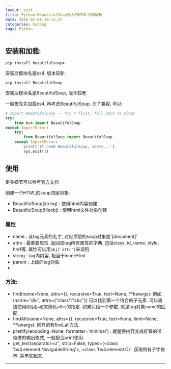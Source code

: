 ```yaml
---
layout: post
title: Python:BeautifulSoup强大的HTML页面解析
date: 2016-01-08 19:13:27
categories: Coding
tags: Python
---
```


## 安装和加载:

`pip install beautifulsoup4`

安装后模块名是bs4, 版本较新.

`pip install BeautifulSoup`

安装后模块名是BeautifulSoup, 版本较老.

一般首先先加载bs4, 再考虑BeautifulSoup. 为了兼容, 可以:

~~~python
# Import BeautifulSoup -- try 4 first, fall back to older
try:
    from bs4 import BeautifulSoup
except ImportError:
    try:
        from BeautifulSoup import BeautifulSoup
    except ImportError:
        print('It need BeautifulSoup, sorry...')
        sys.exit(1)
~~~

## 使用

更多细节可以参考[官方文档](http://www.crummy.com/software/BeautifulSoup/bs4/doc/index.zh.html)

创建一个HTML的soup顶层对象:

- BeautifulSoup(string) : 使用html内容创建
- BeautifulSoup(fileobj) : 使用html文件对象创建

### 属性

- name : 该tag元素的名字, 对应顶层的soup对象是'[document]'
- attrs : 最重要属性, 返回该tag所有属性的字典, 包括class, id, name, style, href等. 属性可以用`obj['attr']`来调用.
- string : tag内内容, 相当于innerHtml
- parent : 上级的tag对象.
- 

### 方法:

- find(name=None, attrs={}, recursive=True, text=None, **kwargs): 例如(name="div", attrs={"class":"abc"}) 可以找到第一个符合的子元素. 可以直接使用`属性名=值`来简化attrs的指定. 如果只给一个参数, 就是tag对象name的匹配.
- findAll(name=None, attrs={}, recursive=True, text=None, limit=None, **kwargs): 同样的有find_all方法.
- prettify(encoding=None, formatter='minimal') : 就是将内容变成好看的带缩进的输出格式, 一般配合print使用.
- get_text(separator=u'', strip=False, types=(<class 'bs4.element.NavigableString'>, <class 'bs4.element.C) : 获取所有子字符串, 并串联起来.

------
